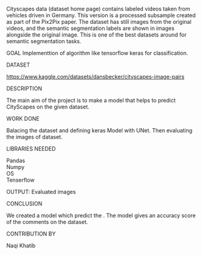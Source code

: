 Cityscapes data (dataset home page) contains labeled videos taken from vehicles driven in Germany. This version is a processed subsample created as part of the Pix2Pix paper. The dataset has still images from the original videos, and the semantic segmentation labels are shown in images alongside the original image. This is one of the best datasets around for semantic segmentation tasks.

GOAL Implementtion of algorithm like tensorflow keras for classification.

DATASET

https://www.kaggle.com/datasets/dansbecker/cityscapes-image-pairs

DESCRIPTION

The main aim of the project is to make a model that helps to predict CityScapes on the given dataset.

WORK DONE

Balacing the dataset and defining keras Model with UNet. Then evaluating the images of dataset.

LIBRARIES NEEDED

Pandas  
Numpy   
OS  
Tenserflow


OUTPUT: Evaluated images

CONCLUSION

We created a model which predict the . The model gives an accuracy score of the comments on the dataset.

CONTRIBUTION BY

Naqi Khatib
